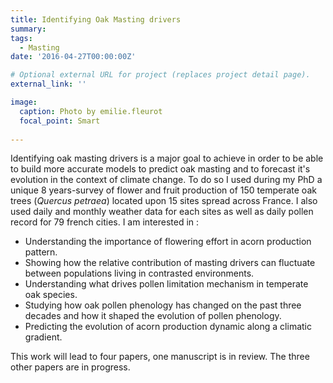 ```yaml
---
title: Identifying Oak Masting drivers
summary: 
tags:
  - Masting
date: '2016-04-27T00:00:00Z'

# Optional external URL for project (replaces project detail page).
external_link: ''

image:
  caption: Photo by emilie.fleurot
  focal_point: Smart
  
---
```


Identifying oak masting drivers is a major goal to achieve in order to be able to build more accurate models to predict oak masting and to forecast it's evolution in the context of climate change. To do so I used during my PhD a unique 8 years-survey of flower and fruit production of 150 temperate oak trees (<i>Quercus petraea</i>) located upon 15 sites spread across France. I also used daily and monthly weather data for each sites as well as daily pollen record for 79 french cities.
I am interested in :
+ Understanding the importance of flowering effort in acorn production pattern.
+ Showing how the relative contribution of masting drivers can fluctuate between populations living in contrasted environments.
+ Understanding what drives pollen limitation mechanism in temperate oak species.
+ Studying how oak pollen phenology has changed on the past three decades and how it shaped the evolution of pollen phenology.
+ Predicting the evolution of acorn production dynamic along a climatic gradient.

This work will lead to four papers, one manuscript is in review. The three other papers are in progress.
